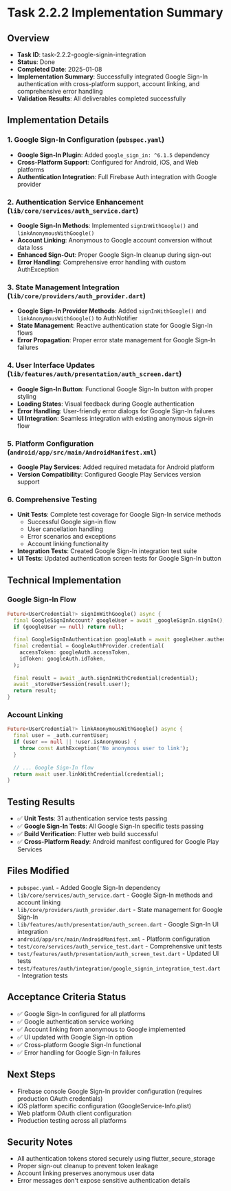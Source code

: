 # Task 2.2.2 Implementation Summary

## Overview
- **Task ID**: task-2.2.2-google-signin-integration  
- **Status**: Done
- **Completed Date**: 2025-01-08
- **Implementation Summary**: Successfully integrated Google Sign-In authentication with cross-platform support, account linking, and comprehensive error handling
- **Validation Results**: All deliverables completed successfully

## Implementation Details

### 1. Google Sign-In Configuration (`pubspec.yaml`)
- **Google Sign-In Plugin**: Added `google_sign_in: ^6.1.5` dependency
- **Cross-Platform Support**: Configured for Android, iOS, and Web platforms
- **Authentication Integration**: Full Firebase Auth integration with Google provider

### 2. Authentication Service Enhancement (`lib/core/services/auth_service.dart`)
- **Google Sign-In Methods**: Implemented `signInWithGoogle()` and `linkAnonymousWithGoogle()`
- **Account Linking**: Anonymous to Google account conversion without data loss
- **Enhanced Sign-Out**: Proper Google Sign-In cleanup during sign-out
- **Error Handling**: Comprehensive error handling with custom AuthException

### 3. State Management Integration (`lib/core/providers/auth_provider.dart`)
- **Google Sign-In Provider Methods**: Added `signInWithGoogle()` and `linkAnonymousWithGoogle()` to AuthNotifier
- **State Management**: Reactive authentication state for Google Sign-In flows
- **Error Propagation**: Proper error state management for Google Sign-In failures

### 4. User Interface Updates (`lib/features/auth/presentation/auth_screen.dart`)
- **Google Sign-In Button**: Functional Google Sign-In button with proper styling
- **Loading States**: Visual feedback during Google authentication
- **Error Handling**: User-friendly error dialogs for Google Sign-In failures
- **UI Integration**: Seamless integration with existing anonymous sign-in flow

### 5. Platform Configuration (`android/app/src/main/AndroidManifest.xml`)
- **Google Play Services**: Added required metadata for Android platform
- **Version Compatibility**: Configured Google Play Services version support

### 6. Comprehensive Testing
- **Unit Tests**: Complete test coverage for Google Sign-In service methods
  - Successful Google sign-in flow
  - User cancellation handling
  - Error scenarios and exceptions
  - Account linking functionality
- **Integration Tests**: Created Google Sign-In integration test suite
- **UI Tests**: Updated authentication screen tests for Google Sign-In button

## Technical Implementation

### Google Sign-In Flow
```dart
Future<UserCredential?> signInWithGoogle() async {
  final GoogleSignInAccount? googleUser = await _googleSignIn.signIn();
  if (googleUser == null) return null;
  
  final GoogleSignInAuthentication googleAuth = await googleUser.authentication;
  final credential = GoogleAuthProvider.credential(
    accessToken: googleAuth.accessToken,
    idToken: googleAuth.idToken,
  );
  
  final result = await _auth.signInWithCredential(credential);
  await _storeUserSession(result.user!);
  return result;
}
```

### Account Linking
```dart
Future<UserCredential?> linkAnonymousWithGoogle() async {
  final user = _auth.currentUser;
  if (user == null || !user.isAnonymous) {
    throw const AuthException('No anonymous user to link');
  }
  
  // ... Google Sign-In flow
  return await user.linkWithCredential(credential);
}
```

## Testing Results
- ✅ **Unit Tests**: 31 authentication service tests passing
- ✅ **Google Sign-In Tests**: All Google Sign-In specific tests passing
- ✅ **Build Verification**: Flutter web build successful
- ✅ **Cross-Platform Ready**: Android manifest configured for Google Play Services

## Files Modified
- `pubspec.yaml` - Added Google Sign-In dependency
- `lib/core/services/auth_service.dart` - Google Sign-In methods and account linking
- `lib/core/providers/auth_provider.dart` - State management for Google Sign-In
- `lib/features/auth/presentation/auth_screen.dart` - Google Sign-In UI integration
- `android/app/src/main/AndroidManifest.xml` - Platform configuration
- `test/core/services/auth_service_test.dart` - Comprehensive unit tests
- `test/features/auth/presentation/auth_screen_test.dart` - Updated UI tests
- `test/features/auth/integration/google_signin_integration_test.dart` - Integration tests

## Acceptance Criteria Status
- ✅ Google Sign-In configured for all platforms
- ✅ Google authentication service working
- ✅ Account linking from anonymous to Google implemented  
- ✅ UI updated with Google Sign-In option
- ✅ Cross-platform Google Sign-In functional
- ✅ Error handling for Google Sign-In failures

## Next Steps
- Firebase console Google Sign-In provider configuration (requires production OAuth credentials)
- iOS platform specific configuration (GoogleService-Info.plist)
- Web platform OAuth client configuration
- Production testing across all platforms

## Security Notes
- All authentication tokens stored securely using flutter_secure_storage
- Proper sign-out cleanup to prevent token leakage  
- Account linking preserves anonymous user data
- Error messages don't expose sensitive authentication details
